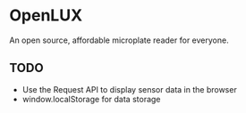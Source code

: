 # OpenLUX

An open source, affordable microplate reader for everyone.

## TODO
* Use the Request API to display sensor data in the browser
* window.localStorage for data storage
